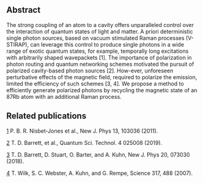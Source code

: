 ## Abstract

The strong coupling of an atom to a cavity offers unparalleled control over the interaction of quantum states of light and matter. A priori deterministic single photon sources, based on vacuum stimulated Raman processes (V-STIRAP), can leverage this control to produce single photons in a wide range of exotic quantum states, for example, temporally long excitations with arbitrarily shaped wavepackets [1]. The importance of polarization in photon routing and quantum networking schemes motivated the pursuit of polarized cavity-based photon sources [2]. How-ever, unforeseen perturbative effects of the magnetic field, required to polarize the emission, limited the efficiency of such schemes [3, 4]. We propose a method to efficiently generate polarized photons by recycling the magnetic state of an 87Rb atom with an additional Raman process. 

## Related publications

[1](https://iopscience.iop.org/article/10.1088/1367-2630/13/10/103036/pdf) P. B. R. Nisbet-Jones et al., New J. Phys 13, 103036 (2011).

[2](https://iopscience.iop.org/article/10.1088/2058-9565/aafaba/pdf) T. D. Barrett, et al., Quantum Sci. Technol. 4 025008 (2019). 

[3](https://iopscience.iop.org/article/10.1088/1367-2630/aad14e/pdf) T. D. Barrett, D. Stuart, O. Barter, and A. Kuhn, New J. Phys 20, 073030 (2018). 

[4](https://science.sciencemag.org/content/317/5837/488) T. Wilk, S. C. Webster, A. Kuhn, and G. Rempe, Science 317, 488 (2007). 
